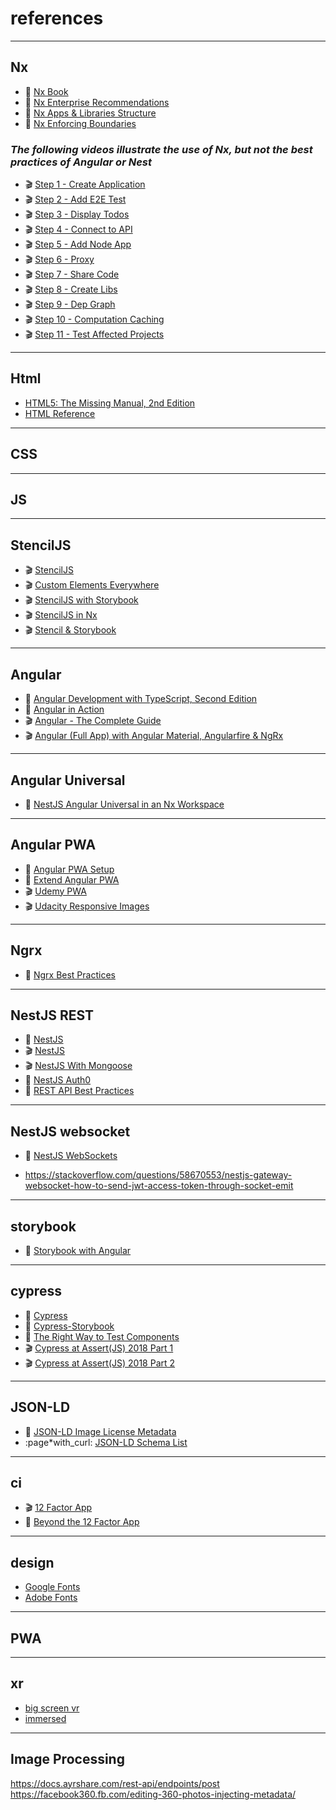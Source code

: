 # references

---

## Nx

- :blue_book: [Nx Book](https://go.nrwl.io/angular-enterprise-monorepo-patterns-new-book)
- :page_with_curl: [Nx Enterprise Recommendations](https://nx.dev/latest/angular/guides/monorepo-nx-enterprise)
- :page_with_curl: [Nx Apps & Libraries Structure](https://medium.com/showpad-engineering/how-to-organize-and-name-applications-and-libraries-in-an-nx-monorepo-for-immediate-team-wide-9876510dbe28)
- :page_with_curl: [Nx Enforcing Boundaries](https://medium.com/showpad-engineering/how-to-programmatically-enforce-boundaries-between-applications-and-libraries-in-an-nx-monorepo-39bf8fbec6ba)

### _The following videos illustrate the use of Nx, but not the best practices of Angular or Nest_

- :clapper: [Step 1 - Create Application](https://nx.dev/latest/angular/tutorial/01-create-application)
- :clapper: [Step 2 - Add E2E Test](https://nx.dev/latest/angular/tutorial/02-add-e2e-test)
- :clapper: [Step 3 - Display Todos](https://nx.dev/latest/angular/tutorial/03-display-todos)
- :clapper: [Step 4 - Connect to API](https://nx.dev/latest/angular/tutorial/04-connect-to-api)
- :clapper: [Step 5 - Add Node App](https://nx.dev/latest/angular/tutorial/05-add-node-app)
- :clapper: [Step 6 - Proxy](https://nx.dev/latest/angular/tutorial/06-proxy)
- :clapper: [Step 7 - Share Code](https://nx.dev/latest/angular/tutorial/07-share-code)
- :clapper: [Step 8 - Create Libs](https://nx.dev/latest/angular/tutorial/08-create-libs)
- :clapper: [Step 9 - Dep Graph](https://nx.dev/latest/angular/tutorial/09-dep-graph)
- :clapper: [Step 10 - Computation Caching](https://nx.dev/latest/angular/tutorial/10-computation-caching)
- :clapper: [Step 11 - Test Affected Projects](https://nx.dev/latest/angular/tutorial/11-test-affected-projects)

---

## Html

- [HTML5: The Missing Manual, 2nd Edition](https://www.oreilly.com/library/view/html5-the-missing/9781449373412/)
- [HTML Reference](https://developer.mozilla.org/en-US/docs/Web/HTML/Element)

---

## CSS

---

## JS

---

## StencilJS

- :clapper: [StencilJS](https://stenciljs.com/)
- :clapper: [Custom Elements Everywhere](https://custom-elements-everywhere.com/)
- :clapper: [StencilJS with Storybook](https://medium.com/@neza.djukic/storybook-stenciljs-ionic-4-angular-under-one-roof-159cc8dab3a4)
- :clapper: [StencilJS in Nx](https://javascript.plainenglish.io/how-to-use-stencil-web-components-in-react-within-a-nx-monorepo-d6644f6ee858)
- :clapper: [Stencil & Storybook](https://github.com/dutscher/stencil-storybook)

---

## Angular

- :blue_book: [Angular Development with TypeScript, Second Edition](https://www.manning.com/books/angular-development-with-typescript-second-edition)
- :blue_book: [Angular in Action](https://www.manning.com/books/angular-in-action)
- :clapper: [Angular - The Complete Guide](https://www.udemy.com/course/the-complete-guide-to-angular-2)
- :clapper: [Angular (Full App) with Angular Material, Angularfire & NgRx](https://www.udemy.com/course/angular-full-app-with-angular-material-angularfire-ngrx)

---

## Angular Universal

- :page_with_curl: [NestJS Angular Universal in an Nx Workspace](https://samosunaz.hashnode.dev/nestjs-angular-universal-in-an-nx-workspace)

---

## Angular PWA

- :page_with_curl: [Angular PWA Setup](https://www.youtube.com/watch?v=5YtNQJQu31Y)
- :page_with_curl: [Extend Angular PWA](https://medium.com/@smarth55/extending-the-angular-cli-service-worker-44bfc205894c)
- :clapper: [Udemy PWA](https://www.udemy.com/course/progressive-web-app-pwa-the-complete-guide)
- :clapper: [Udacity Responsive Images](https://classroom.udacity.com/courses/ud882)

---

## Ngrx

- :page_with_curl: [Ngrx Best Practices](https://wesleygrimes.com/angular/2018/05/30/ngrx-best-practices-for-enterprise-angular-applications)

---

## NestJS REST

- :page_with_curl: [NestJS](https://docs.nestjs.com/)
- :clapper: [NestJS](https://academind.com/tutorials/nestjs-introduction/)
- :clapper: [NestJS With Mongoose](https://www.youtube.com/watch?v=ulfU5vY6I78)
- :page_with_curl: [NestJS Auth0](https://auth0.com/blog/developing-a-secure-api-with-nestjs-adding-role-based-access-control/)
- :page_with_curl: [REST API Best Practices](https://www.vinaysahni.com/best-practices-for-a-pragmatic-restful-api)

---

## NestJS websocket

- :page_with_curl: [NestJS WebSockets](https://www.joshmorony.com/creating-a-simple-live-chat-server-with-nestjs-websockets/)

- https://stackoverflow.com/questions/58670553/nestjs-gateway-websocket-how-to-send-jwt-access-token-through-socket-emit

---

## storybook

- :page_with_curl: [Storybook with Angular](https://storybook.js.org/tutorials/intro-to-storybook/angular/en/get-started/)

---

## cypress

- :page_with_curl: [Cypress](https://docs.cypress.io/guides/overview/why-cypress)
- :page_with_curl: [Cypress-Storybook](https://www.npmjs.com/package/cypress-storybook)
- :page_with_curl: [The Right Way to Test Components](https://www.freecodecamp.org/news/the-right-way-to-test-react-components-548a4736ab22/)
- :clapper: [Cypress at Assert(JS) 2018 Part 1](https://youtu.be/5XQOK0v_YRE)
- :clapper: [Cypress at Assert(JS) 2018 Part 2](https://youtu.be/5FnalKRjpZk)

---

## JSON-LD

- :page_with_curl: [JSON-LD Image License Metadata](https://developers.google.com/search/docs/data-types/image-license-metadata)
- :page*with_curl: [JSON-LD Schema List](https://docs.google.com/spreadsheets/d/1Ed6RmI01rx4UdW40ciWgz2oS_Kx37*-sPi7sba_jC3w/edit#gid=0)

---

## ci

- :clapper: [12 Factor App](https://12factor.net/)
- :blue_book: [Beyond the 12 Factor App](https://tanzu.vmware.com/content/blog/beyond-the-twelve-factor-app)

---

## design

- [Google Fonts](https://fonts.google.com/)
- [Adobe Fonts](https://fonts.adobe.com/)

---

## PWA

---

## xr

- [big screen vr](https://www.bigscreenvr.com/)
- [immersed](https://immersedvr.com/)

---

## Image Processing

https://docs.ayrshare.com/rest-api/endpoints/post
https://facebook360.fb.com/editing-360-photos-injecting-metadata/
